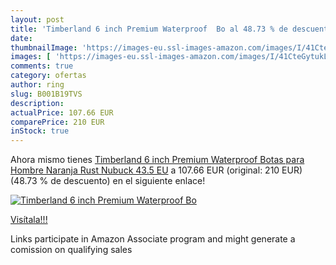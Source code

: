 ```yaml
---
layout: post
title: 'Timberland 6 inch Premium Waterproof  Bo al 48.73 % de descuento'
date: 
thumbnailImage: 'https://images-eu.ssl-images-amazon.com/images/I/41CteGytukL._SL200_.jpg'
images: [ 'https://images-eu.ssl-images-amazon.com/images/I/41CteGytukL._SL200_.jpg' ]
comments: true
category: ofertas
author: ring
slug: B001B19TVS
description:
actualPrice: 107.66 EUR
comparePrice: 210 EUR
inStock: true
---
```


Ahora mismo tienes [Timberland 6 inch Premium Waterproof  Botas para Hombre  Naranja  Rust Nubuck   43.5 EU](https://www.amazon.es/dp/B001B19TVS/?tag=tolees-21) a 107.66 EUR (original: 210 EUR) (48.73 %  de descuento) en el siguiente enlace!

[![Timberland 6 inch Premium Waterproof  Bo](https://images-eu.ssl-images-amazon.com/images/I/41CteGytukL._SL200_.jpg)](https://www.amazon.es/dp/B001B19TVS/?tag=tolees-21)

[Visítala!!!](https://www.amazon.es/dp/B001B19TVS/?tag=tolees-21)

Links participate in Amazon Associate program and might generate a comission on qualifying sales
